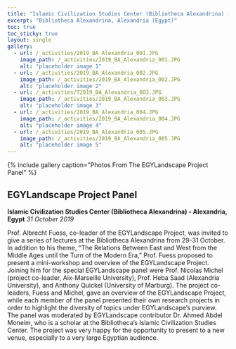 ```yaml
---
title: "Islamic Civilization Studies Center (Bibliotheca Alexandrina) - 2019"
excerpt: "Bibliotheca Alexandrina, Alexandria (Egypt)"
toc: true
toc_sticky: true
layout: single
gallery:
  - url: /_activities/2019_BA_Alexandria_001.JPG
    image_path: /_activities/2019_BA_Alexandria_001.JPG
    alt: "placeholder image 1"
  - url: /_activities/2019_BA_Alexandria_002.JPG
    image_path: /_activities/2019_BA_Alexandria_002.JPG
    alt: "placeholder image 2"
  - url: /_activities/T2019_BA_Alexandria_003.JPG
    image_path: /_activities/2019_BA_Alexandria_003.JPG
    alt: "placeholder image 3"
  - url: /_activities/2019_BA_Alexandria_004.JPG
    image_path: /_activities/2019_BA_Alexandria_004.JPG
    alt: "placeholder image 4"
  - url: /_activities/2019_BA_Alexandria_005.JPG
    image_path: /_activities/2019_BA_Alexandria_005.JPG
    alt: "placeholder image 5"
---
```


{% include gallery caption="Photos From The EGYLandscape Project Panel" %}

## EGYLandscape Project Panel 
**Islamic Civilization Studies Center (Bibliotheca Alexandrina) - Alexandria, Egypt**
*31 October 2019*

Prof. Albrecht Fuess, co-leader of the EGYLandscape Project, was invited to give a series of lectures at the Bibliotheca Alexandrina from 29-31 October. In addition to his theme, “The Relations Between East and West from the Middle Ages until the Turn of the Modern Era,” Prof. Fuess proposed to present a mini-workshop and overview of the EGYLandscape Project. Joining him for the special EGYLandscape panel were Prof. Nicolas Michel (project co-leader, Aix-Marseille University), Prof. Heba Saad (Alexandria University), and Anthony Quickel (University of Marburg). The project co-leaders, Fuess and Michel, gave an overview of the EGYLandscape Project, while each member of the panel presented their own research projects in order to highlight the diversity of topics under EGYLandscape’s purview. The panel was moderated by EGYLandscape contributor Dr. Ahmed Abdel Moneim, who is a scholar at the Bibliotheca’s Islamic Civilization Studies Center. The project was very happy for the opportunity to present to a new venue, especially to a very large Egyptian audience. 
